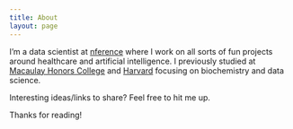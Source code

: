 ```yaml
---
title: About
layout: page
---
```


I’m a data scientist at [nference](https://nference.ai/) where I work on all sorts of fun projects around healthcare and artificial intelligence. I previously studied at [Macaulay Honors College](https://macaulay.cuny.edu/) and [Harvard](https://www.hsph.harvard.edu/) focusing on biochemistry and data science. 

Interesting ideas/links to share? Feel free to hit me up. 

Thanks for reading!



